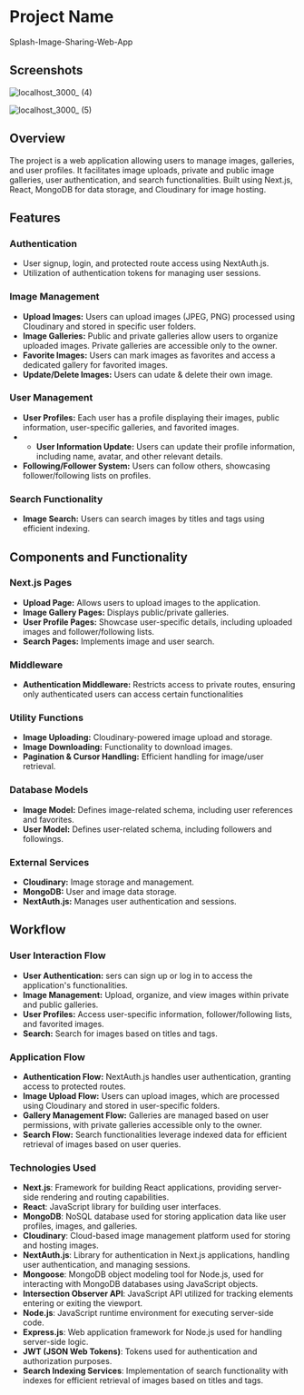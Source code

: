 # Project Name

Splash-Image-Sharing-Web-App

## Screenshots

![localhost_3000_ (4)](https://github.com/ZihadHossainNayem/Splash-Image-Sharing-Web-App/assets/30808845/a49afb38-4566-4461-b09b-ee930dfae200)

![localhost_3000_ (5)](https://github.com/ZihadHossainNayem/Splash-Image-Sharing-Web-App/assets/30808845/5d9c4af3-4713-43b5-8913-fce350a0b940)

## Overview
The project is a web application allowing users to manage images, galleries, and user profiles. It facilitates image uploads, private and public image galleries, user authentication, and search functionalities. Built using Next.js, React, MongoDB for data storage, and Cloudinary for image hosting.




## Features

### Authentication
- User signup, login, and protected route access using NextAuth.js.
- Utilization of authentication tokens for managing user sessions.

### Image Management
- **Upload Images:** Users can upload images (JPEG, PNG) processed using Cloudinary and stored in specific user folders.
- **Image Galleries:** Public and private galleries allow users to organize uploaded images. Private galleries are accessible only to the owner.
- **Favorite Images:** Users can mark images as favorites and access a dedicated gallery for favorited images.
- **Update/Delete Images:** Users can udate & delete their own image.

### User Management
- **User Profiles:** Each user has a profile displaying their images, public information, user-specific galleries, and favorited images.
- - **User Information Update:** Users can update their profile information, including name, avatar, and other relevant details.
- **Following/Follower System:** Users can follow others, showcasing follower/following lists on profiles.

### Search Functionality
- **Image Search:** Users can search images by titles and tags using efficient indexing.




## Components and Functionality

### Next.js Pages
- **Upload Page:** Allows users to upload images to the application.
- **Image Gallery Pages:** Displays public/private galleries.
- **User Profile Pages:** Showcase user-specific details, including uploaded images and follower/following lists.
- **Search Pages:** Implements image and user search.

### Middleware
- **Authentication Middleware:** Restricts access to private routes, ensuring only authenticated users can access certain functionalities

### Utility Functions
- **Image Uploading:** Cloudinary-powered image upload and storage.
- **Image Downloading:** Functionality to download images.
- **Pagination & Cursor Handling:** Efficient handling for image/user retrieval.

### Database Models
- **Image Model:** Defines image-related schema, including user references and favorites.
- **User Model:** Defines user-related schema, including followers and followings.

### External Services
- **Cloudinary:** Image storage and management.
- **MongoDB:** User and image data storage.
- **NextAuth.js:** Manages user authentication and sessions.




## Workflow

### User Interaction Flow
- **User Authentication:** sers can sign up or log in to access the application's functionalities.
- **Image Management:** Upload, organize, and view images within private and public galleries.
- **User Profiles:** Access user-specific information, follower/following lists, and favorited images.
- **Search:** Search for images based on titles and tags.

### Application Flow
- **Authentication Flow:** NextAuth.js handles user authentication, granting access to protected routes.
- **Image Upload Flow:** Users can upload images, which are processed using Cloudinary and stored in user-specific folders.
- **Gallery Management Flow:** Galleries are managed based on user permissions, with private galleries accessible only to the owner.
- **Search Flow:** Search functionalities leverage indexed data for efficient retrieval of images based on user queries.




### Technologies Used

- **Next.js**: Framework for building React applications, providing server-side rendering and routing capabilities.
- **React**: JavaScript library for building user interfaces.
- **MongoDB**: NoSQL database used for storing application data like user profiles, images, and galleries.
- **Cloudinary**: Cloud-based image management platform used for storing and hosting images.
- **NextAuth.js**: Library for authentication in Next.js applications, handling user authentication, and managing sessions.
- **Mongoose**: MongoDB object modeling tool for Node.js, used for interacting with MongoDB databases using JavaScript objects.
- **Intersection Observer API**: JavaScript API utilized for tracking elements entering or exiting the viewport.
- **Node.js**: JavaScript runtime environment for executing server-side code.
- **Express.js**: Web application framework for Node.js used for handling server-side logic.
- **JWT (JSON Web Tokens)**: Tokens used for authentication and authorization purposes.
- **Search Indexing Services**: Implementation of search functionality with indexes for efficient retrieval of images based on titles and tags.

